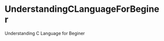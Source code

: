 UnderstandingCLanguageForBeginer
================================

Understanding C Language for Beginer
